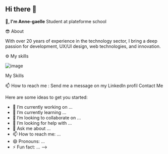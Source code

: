 ## Hi there 👋


**👋, I'm Anne-gaelle**
Student at plateforme school

😎 About 

With over 20 years of experience in the technology sector, I bring a deep passion for development, UX/UI design, web technologies, and innovation. 

⚙️ My skills

![image](https://github.com/user-attachments/assets/348da486-2d8f-445c-b9a2-50d75e227fdf)




My Skills

📫 How to reach me : Send me a message on my LinkedIn profil
Contact Me

Here are some ideas to get you started:

- 🔭 I’m currently working on ...
- 🌱 I’m currently learning ...
- 👯 I’m looking to collaborate on ...
- 🤔 I’m looking for help with ...
- 💬 Ask me about ...
- 📫 How to reach me: ...
- 😄 Pronouns: ...
- ⚡ Fun fact: ...
-->
